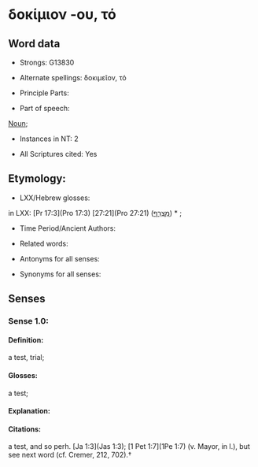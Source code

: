 # δοκίμιον -ου, τό 

<!-- Status: S2=NeedsFinalCheck -->
<!-- Lexica used for edits:   -->

## Word data

* Strongs: G13830

* Alternate spellings: δοκιμεῖον, τό



* Principle Parts: 


* Part of speech: 

[Noun](http://ugg.readthedocs.io/en/latest/noun.html); 

* Instances in NT: 2

* All Scriptures cited: Yes

## Etymology: 


* LXX/Hebrew glosses: 

in LXX: [Pr 17:3](Pro 17:3) [27:21](Pro 27:21) ([מַצְרֵף](//en-uhl/H4715)) * ; 

* Time Period/Ancient Authors: 


* Related words: 

* Antonyms for all senses:

* Synonyms for all senses: 


## Senses 


### Sense  1.0: 

#### Definition:

a test, trial;

#### Glosses: 

a test; 

#### Explanation: 


#### Citations: 

 a test, and so perh. [Ja 1:3](Jas 1:3); [1 Pet 1:7](1Pe 1:7) (v. Mayor, in l.), but see next word (cf. Cremer, 212, 702).†
